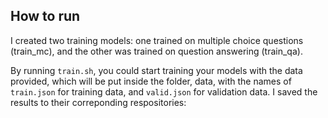 ## How to run
I created two training models: one trained on multiple choice questions (train_mc), and the other was trained on question answering (train_qa). 

By running ```train.sh```, you could start training your models with the data provided, which will be put inside the folder, data, with the names of ```train.json``` for training data, and ```valid.json``` for validation data. I saved the results to their correponding respositories: 
